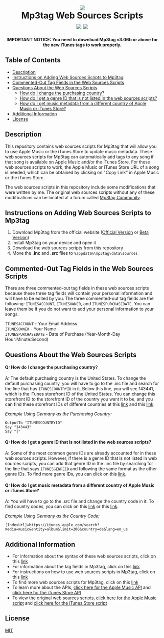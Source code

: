 <h1 align="center">
 <br>
 <img src="https://www.mp3tag.de/images/logo.png">
 <br>
 Mp3tag Web Sources Scripts
 <br>
 <a href="https://github.com/MrBukLau/mp3tag-web-sources-scripts/blob/main/LICENSE"><img src="https://img.shields.io/badge/License-MIT-blue.svg"></a>
 <a href="https://www.mp3tag.de/en/index.html"><img src="https://img.shields.io/badge/Program-Mp3tag-orange.svg"></a>
</h1>

<p align="center">
 <b>
 IMPORTANT NOTICE: You need to download Mp3tag v3.06b or above for the new iTunes tags to work properly.
 </b>
</p>

## Table of Contents
* [Description](https://github.com/MrBukLau/mp3tag-web-sources-scripts#description)
* [Instructions on Adding Web Sources Scripts to Mp3tag](https://github.com/MrBukLau/mp3tag-web-sources-scripts#instructions-on-adding-web-sources-scripts-to-mp3tag)
* [Commented-Out Tag Fields in the Web Sources Scripts](https://github.com/MrBukLau/mp3tag-web-sources-scripts#commented-out-tag-fields-in-the-web-sources-scripts)
* [Questions About the Web Sources Scripts](https://github.com/MrBukLau/mp3tag-web-sources-scripts#questions-about-the-web-sources-scripts)
  * [How do I change the purchasing country?](https://github.com/MrBukLau/mp3tag-web-sources-scripts#q-how-do-i-change-the-purchasing-country)
  * [How do I get a genre ID that is not listed in the web sources scripts?](https://github.com/MrBukLau/mp3tag-web-sources-scripts#q-how-do-i-get-a-genre-id-that-is-not-listed-in-the-web-sources-scripts)
  * [How do I get music metadata from a different country of Apple Music or iTunes Store?](https://github.com/MrBukLau/mp3tag-web-sources-scripts#q-how-do-i-get-music-metadata-from-a-different-country-of-apple-music-or-itunes-store)
* [Additional Information](https://github.com/MrBukLau/mp3tag-web-sources-scripts#additional-information)
* [License](https://github.com/MrBukLau/mp3tag-web-sources-scripts#license)

## Description
This repository contains web sources scripts for Mp3tag that will allow you to use Apple Music or the iTunes Store to update music metadata. These web sources scripts for Mp3tag can automatically add tags to any song if that song is available on Apple Music and/or the iTunes Store. For these web sources scripts to work, the Apple Music or iTunes Store URL of a song is needed, which can be obtained by clicking on "Copy Link" in Apple Music or the iTunes Store.

The web sources scripts in this repository include some modifications that were written by me. The original web sources scripts without any of these modifications can be located at a forum called [Mp3tag Community](https://community.mp3tag.de/).

## Instructions on Adding Web Sources Scripts to Mp3tag
1. Download Mp3tag from the official website ([Official Version](https://www.mp3tag.de/en/download.html) or [Beta Version](https://community.mp3tag.de/t/mp3tag-development-build-status/455))
2. Install Mp3tag on your device and open it
3. Download the web sources scripts from this repository
4. Move the **.inc** and **.src** files to `%appdata%\mp3tag\data\sources`

## Commented-Out Tag Fields in the Web Sources Scripts
There are three commented-out tag fields in these web sources scripts because these three tag fields will contain your personal information and will have to be edited by you. The three commented-out tag fields are the following: `ITUNESACCOUNT`, `ITUNESOWNER`, and `ITUNESPURCHASEDATE`. You can leave them be if you do not want to add your personal information to your songs.

`ITUNESACCOUNT` - Your Email Address
<br>
`ITUNESOWNER` - Your Name
<br>
`ITUNESPURCHASEDATE` - Date of Purchase (Year-Month-Day Hour:Minute:Second)

## Questions About the Web Sources Scripts
#### Q: How do I change the purchasing country?
A: The default purchasing country is the United States. To change the default purchasing country, you will have to go to the .inc file and search for the line that has `ITUNESCOUNTRYID` in it. Below this line, you will see 143441, which is the iTunes storefront ID of the United States. You can change this storefront ID to the storefront ID of the country you want it to be, and you can find these storefront IDs of different countries at this [link](https://github.com/MrBukLau/mp3tag-web-sources-scripts/blob/main/Information/iTunes%20Country%20Codes%20and%20Storefront%20IDs.csv) and this [link](https://gist.github.com/hmml/8942940).

*Example Using Germany as the Purchasing Country:* <br>
```
OutputTo "ITUNESCOUNTRYID"
Say "143443"
Say "|"
```

#### Q: How do I get a genre ID that is not listed in the web sources scripts?
A: Some of the most common genre IDs are already accounted for in these web sources scripts. However, if there is a genre ID that is not listed in web sources scripts, you can add that genre ID in the .inc file by searching for the line that says `ITUNESGENREID` and following the same format as the other genre IDs. To find more genre IDs, you can click on this [link](https://github.com/MrBukLau/mp3tag-web-sources-scripts/blob/main/Information/iTunes%20Genre%20IDs.csv).

#### Q: How do I get music metadata from a different country of Apple Music or iTunes Store?
A: You will have to go to the .src file and change the country code in it. To find country codes, you can click on this [link](https://github.com/MrBukLau/mp3tag-web-sources-scripts/blob/main/Information/iTunes%20Country%20Codes%20and%20Storefront%20IDs.csv) or this [link](https://github.com/MrBukLau/mp3tag-web-sources-scripts/blob/main/Information/iTunes%20Country%20Codes.md).

*Example Using Germany as the Country Code:* <br>
```
[IndexUrl]=https://itunes.apple.com/search?media=music&entity=album&limit=200&country=de&lang=en_us
```

## Additional Information
* For information about the syntax of these web sources scripts, click on this [link](https://help.mp3tag.de/main_online.html)
* For information about the tag fields in Mp3tag, click on this [link](https://help.mp3tag.de/main_tags.html)
* For instructions on how to use web sources scripts in Mp3tag, click on this [link](https://github.com/jonaaa20/itunes-web-sources)
* To find more web sources scripts for Mp3tag, click on this [link](https://community.mp3tag.de/c/development/web-sources-scripts/12)
* To learn more about the APIs, [click here for the Apple Music API](https://developer.apple.com/documentation/applemusicapi/) and [click here for the iTunes Store API](https://affiliate.itunes.apple.com/resources/documentation/itunes-store-web-service-search-api/)
* To view the original web sources scripts, [click here for the Apple Music script](https://community.mp3tag.de/t/ws-apple-music/51184) and [click here for the iTunes Store script](https://community.mp3tag.de/t/ws-itunes/13478)

## License
[MIT](https://github.com/MrBukLau/mp3tag-web-sources-scripts/blob/main/LICENSE)
